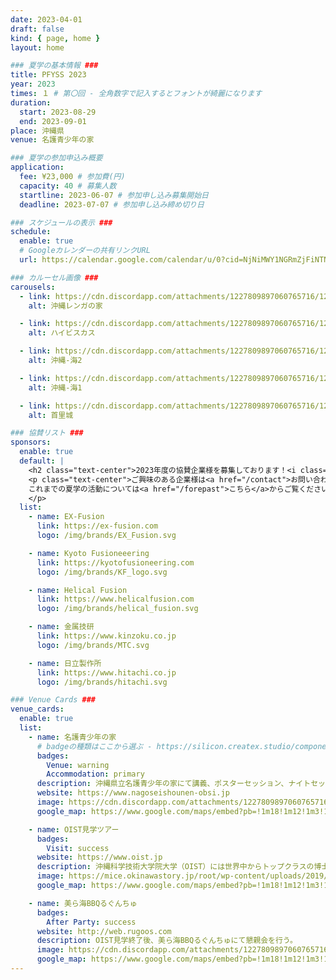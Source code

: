 ```yaml
---
date: 2023-04-01
draft: false
kind: { page, home }
layout: home

### 夏学の基本情報 ###
title: PFYSS 2023
year: 2023
times: １ # 第〇回 - 全角数字で記入するとフォントが綺麗になります
duration:
  start: 2023-08-29
  end: 2023-09-01
place: 沖縄県
venue: 名護青少年の家

### 夏学の参加申込み概要
application:
  fee: ¥23,000 # 参加費(円)
  capacity: 40 # 募集人数
  startline: 2023-06-07 # 参加申し込み募集開始日
  deadline: 2023-07-07 # 参加申し込み締め切り日

### スケジュールの表示 ###
schedule:
  enable: true
  # Googleカレンダーの共有リンクURL
  url: https://calendar.google.com/calendar/u/0?cid=NjNiMWY1NGRmZjFiNTNhZmE1MWY4N2I1MmZjZGIwZGUxYjkzODA0MmY4MDJjZjk2MWM5ZjRmYzFkMzY0MmQ2YUBncm91cC5jYWxlbmRhci5nb29nbGUuY29t

### カルーセル画像 ###
carousels:
  - link: https://cdn.discordapp.com/attachments/1227809897060765716/1227859268506484847/64ccceeb0d9c18b3.webp?ex=6629f00e&is=66177b0e&hm=e9ff72da559b4dbc53defd65c396cd000cb106723c7cd2ed563f0fb3a306562a&
    alt: 沖縄レンガの家

  - link: https://cdn.discordapp.com/attachments/1227809897060765716/1227859268921983018/c3f962f9173f8fec.webp?ex=6629f00e&is=66177b0e&hm=f903403a5d4444b0acb54716e87e76194236ff64e7eeb56a5c8dd660ebf9d8f3&
    alt: ハイビスカス

  - link: https://cdn.discordapp.com/attachments/1227809897060765716/1227859269307731988/cb08f9afd23c0203.webp?ex=6629f00e&is=66177b0e&hm=4e3ae0c2b25e89a657b9d269175b28d8f710f9bfa5daed5588882cdf29b9c64e&
    alt: 沖縄-海2

  - link: https://cdn.discordapp.com/attachments/1227809897060765716/1227859269672501350/e6e43382f86e2e94.webp?ex=6629f00e&is=66177b0e&hm=9f262ea5ef832d99c0cf0e5b01bca28bf2afeb0518f26e2b7e133f5e098d8a60&
    alt: 沖縄-海1

  - link: https://cdn.discordapp.com/attachments/1227809897060765716/1227859269995724893/ace1805437ad7700.webp?ex=6629f00e&is=66177b0e&hm=c3c25183589d8c77f5e7c177ffa8a0ea04917e7edcbd4f94c8730f634e5ad1b1&
    alt: 首里城

### 協賛リスト ###
sponsors:
  enable: true
  default: |
    <h2 class="text-center">2023年度の協賛企業様を募集しております！<i class="bx bxs-megaphone bx-tada"></i></h2>
    <p class="text-center">ご興味のある企業様は<a href="/contact">お問い合わせフォーム</a>からご連絡ください。</br>
    これまでの夏学の活動については<a href="/forepast">こちら</a>からご覧ください。
    </p>
  list:
    - name: EX-Fusion
      link: https://ex-fusion.com
      logo: /img/brands/EX_Fusion.svg

    - name: Kyoto Fusioneeering
      link: https://kyotofusioneering.com
      logo: /img/brands/KF_logo.svg

    - name: Helical Fusion
      link: https://www.helicalfusion.com
      logo: /img/brands/helical_fusion.svg

    - name: 金属技研
      link: https://www.kinzoku.co.jp
      logo: /img/brands/MTC.svg

    - name: 日立製作所
      link: https://www.hitachi.co.jp
      logo: /img/brands/hitachi.svg

### Venue Cards ###
venue_cards:
  enable: true
  list:
    - name: 名護青少年の家
      # badgeの種類はここから選ぶ - https://silicon.createx.studio/components/badges.html
      badges:
        Venue: warning
        Accommodation: primary
      description: 沖縄県立名護青少年の家にて講義、ポスターセッション、ナイトセッションを行う。また、宿泊もここで行う。
      website: https://www.nagoseishounen-obsi.jp
      image: https://cdn.discordapp.com/attachments/1227809897060765716/1227859575156510770/ef1f9ff553bb112a.webp?ex=6629f057&is=66177b57&hm=8c8dc3cf5e5f949bb9b4a489a82953dd3477a0b38ffc0381dc82a8ee70d75ea0&
      google_map: https://www.google.com/maps/embed?pb=!1m18!1m12!1m3!1d30240.439060338234!2d127.97643952520158!3d26.587692947129042!2m3!1f0!2f0!3f0!3m2!1i1024!2i768!4f13.1!3m3!1m2!1s0x34e4559502493bc5%3A0x3cc5cae089a4b3bf!2z5ZCN6K236Z2S5bCR5bm044Gu5a62!5e0!3m2!1sja!2sjp!4v1685698667028!5m2!1sja!2sjp

    - name: OIST見学ツアー
      badges:
        Visit: success
      website: https://www.oist.jp
      description: 沖縄科学技術大学院大学（OIST）には世界中からトップクラスの博士課程学生、教員及び職員が集まっている。この夏の学校では、OISTの<strong>キャンパスツアー</strong>と<strong>研究室見学</strong>を行うことで、OISTの研究環境を体験することができる。
      image: https://mice.okinawastory.jp/root/wp-content/uploads/2019/12/img01-3.jpg
      google_map: https://www.google.com/maps/embed?pb=!1m18!1m12!1m3!1d57147.74361650041!2d127.75808912167966!3d26.464302700000008!2m3!1f0!2f0!3f0!3m2!1i1024!2i768!4f13.1!3m3!1m2!1s0x34e5051e1fae0a9f%3A0x10309c17f466cc24!2z5rKW57iE56eR5a2m5oqA6KGT5aSn5a2m6Zmi5aSn5a2m!5e0!3m2!1sja!2sjp!4v1685698827141!5m2!1sja!2sjp

    - name: 美ら海BBQるぐんちゅ
      badges:
        After Party: success
      website: http://web.rugoos.com
      description: OIST見学終了後、美ら海BBQるぐんちゅにて懇親会を行う。
      image: https://cdn.discordapp.com/attachments/1227809897060765716/1227859574887809056/40bd3b29cc62e2fe.webp?ex=6629f057&is=66177b57&hm=5dd923da7a0b267fe1dd14a166592621218408792ecbebe11c3dcdcbe1b6498b&
      google_map: https://www.google.com/maps/embed?pb=!1m18!1m12!1m3!1d64067.43629028195!2d127.87037298737174!3d26.605240763149904!2m3!1f0!2f0!3f0!3m2!1i1024!2i768!4f13.1!3m3!1m2!1s0x34e4fd6bf913bb7f%3A0x298006aeae5a7819!2z576O44KJ5rW3QkJR44KL44GQ44KT44Gh44KF!5e0!3m2!1sja!2sjp!4v1685698353825!5m2!1sja!2sjp
---
```

